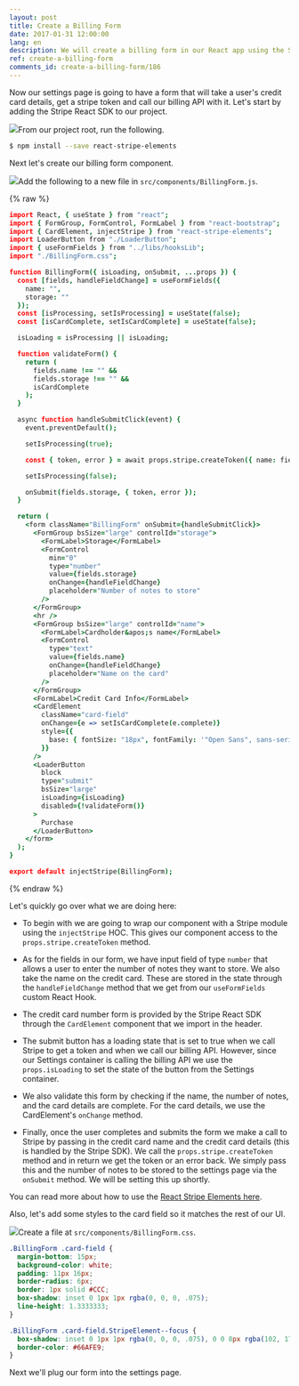 ```yaml
---
layout: post
title: Create a Billing Form
date: 2017-01-31 12:00:00
lang: en
description: We will create a billing form in our React app using the Stripe React SDK. We will use the CardElement to let the user input their credit card details and call the createToken method to generate a token that we can pass to our serverless billing API.
ref: create-a-billing-form
comments_id: create-a-billing-form/186
---
```


Now our settings page is going to have a form that will take a user's credit card details, get a stripe token and call our billing API with it. Let's start by adding the Stripe React SDK to our project.

<img class="code-marker" src="/assets/s.png" />From our project root, run the following.

``` bash
$ npm install --save react-stripe-elements
```

Next let's create our billing form component.

<img class="code-marker" src="/assets/s.png" />Add the following to a new file in `src/components/BillingForm.js`.

{% raw %}
``` coffee
import React, { useState } from "react";
import { FormGroup, FormControl, FormLabel } from "react-bootstrap";
import { CardElement, injectStripe } from "react-stripe-elements";
import LoaderButton from "./LoaderButton";
import { useFormFields } from "../libs/hooksLib";
import "./BillingForm.css";

function BillingForm({ isLoading, onSubmit, ...props }) {
  const [fields, handleFieldChange] = useFormFields({
    name: "",
    storage: ""
  });
  const [isProcessing, setIsProcessing] = useState(false);
  const [isCardComplete, setIsCardComplete] = useState(false);

  isLoading = isProcessing || isLoading;

  function validateForm() {
    return (
      fields.name !== "" &&
      fields.storage !== "" &&
      isCardComplete
    );
  }

  async function handleSubmitClick(event) {
    event.preventDefault();

    setIsProcessing(true);

    const { token, error } = await props.stripe.createToken({ name: fields.name });

    setIsProcessing(false);

    onSubmit(fields.storage, { token, error });
  }

  return (
    <form className="BillingForm" onSubmit={handleSubmitClick}>
      <FormGroup bsSize="large" controlId="storage">
        <FormLabel>Storage</FormLabel>
        <FormControl
          min="0"
          type="number"
          value={fields.storage}
          onChange={handleFieldChange}
          placeholder="Number of notes to store"
        />
      </FormGroup>
      <hr />
      <FormGroup bsSize="large" controlId="name">
        <FormLabel>Cardholder&apos;s name</FormLabel>
        <FormControl
          type="text"
          value={fields.name}
          onChange={handleFieldChange}
          placeholder="Name on the card"
        />
      </FormGroup>
      <FormLabel>Credit Card Info</FormLabel>
      <CardElement
        className="card-field"
        onChange={e => setIsCardComplete(e.complete)}
        style={{
          base: { fontSize: "18px", fontFamily: '"Open Sans", sans-serif' }
        }}
      />
      <LoaderButton
        block
        type="submit"
        bsSize="large"
        isLoading={isLoading}
        disabled={!validateForm()}
      >
        Purchase
      </LoaderButton>
    </form>
  );
}

export default injectStripe(BillingForm);
```
{% endraw %}

Let's quickly go over what we are doing here:

- To begin with we are going to wrap our component with a Stripe module using the `injectStripe` HOC. This gives our component access to the `props.stripe.createToken` method.

- As for the fields in our form, we have input field of type `number` that allows a user to enter the number of notes they want to store. We also take the name on the credit card. These are stored in the state through the `handleFieldChange` method that we get from our `useFormFields` custom React Hook.

- The credit card number form is provided by the Stripe React SDK through the `CardElement` component that we import in the header.

- The submit button has a loading state that is set to true when we call Stripe to get a token and when we call our billing API. However, since our Settings container is calling the billing API we use the `props.isLoading` to set the state of the button from the Settings container.

- We also validate this form by checking if the name, the number of notes, and the card details are complete. For the card details, we use the CardElement's `onChange` method.

- Finally, once the user completes and submits the form we make a call to Stripe by passing in the credit card name and the credit card details (this is handled by the Stripe SDK). We call the `props.stripe.createToken` method and in return we get the token or an error back. We simply pass this and the number of notes to be stored to the settings page via the `onSubmit` method. We will be setting this up shortly.

You can read more about how to use the [React Stripe Elements here](https://github.com/stripe/react-stripe-elements).

Also, let's add some styles to the card field so it matches the rest of our UI.

<img class="code-marker" src="/assets/s.png" />Create a file at `src/components/BillingForm.css`.

``` css
.BillingForm .card-field {
  margin-bottom: 15px;
  background-color: white;
  padding: 11px 16px;
  border-radius: 6px;
  border: 1px solid #CCC;
  box-shadow: inset 0 1px 1px rgba(0, 0, 0, .075);
  line-height: 1.3333333;
}

.BillingForm .card-field.StripeElement--focus {
  box-shadow: inset 0 1px 1px rgba(0, 0, 0, .075), 0 0 8px rgba(102, 175, 233, .6);
  border-color: #66AFE9;
}
```

Next we'll plug our form into the settings page.
